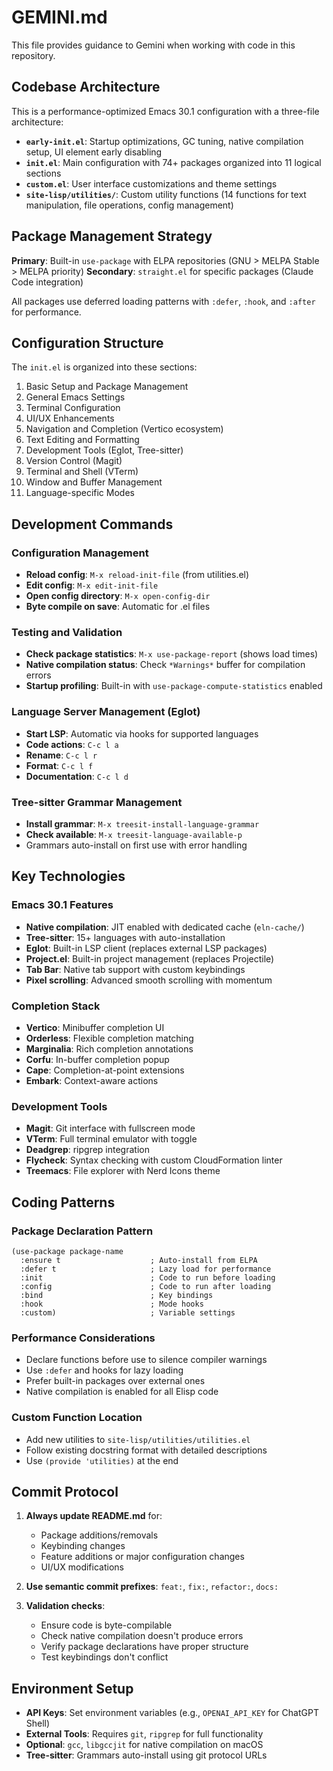 # GEMINI.md

This file provides guidance to Gemini when working with code in this repository.

## Codebase Architecture

This is a performance-optimized Emacs 30.1 configuration with a three-file architecture:

- **`early-init.el`**: Startup optimizations, GC tuning, native compilation setup, UI element early disabling
- **`init.el`**: Main configuration with 74+ packages organized into 11 logical sections
- **`custom.el`**: User interface customizations and theme settings
- **`site-lisp/utilities/`**: Custom utility functions (14 functions for text manipulation, file operations, config management)

## Package Management Strategy

**Primary**: Built-in `use-package` with ELPA repositories (GNU > MELPA Stable > MELPA priority)
**Secondary**: `straight.el` for specific packages (Claude Code integration)

All packages use deferred loading patterns with `:defer`, `:hook`, and `:after` for performance.

## Configuration Structure

The `init.el` is organized into these sections:
1. Basic Setup and Package Management
2. General Emacs Settings
3. Terminal Configuration
4. UI/UX Enhancements
5. Navigation and Completion (Vertico ecosystem)
6. Text Editing and Formatting
7. Development Tools (Eglot, Tree-sitter)
8. Version Control (Magit)
9. Terminal and Shell (VTerm)
10. Window and Buffer Management
11. Language-specific Modes

## Development Commands

### Configuration Management
- **Reload config**: `M-x reload-init-file` (from utilities.el)
- **Edit config**: `M-x edit-init-file` 
- **Open config directory**: `M-x open-config-dir`
- **Byte compile on save**: Automatic for .el files

### Testing and Validation
- **Check package statistics**: `M-x use-package-report` (shows load times)
- **Native compilation status**: Check `*Warnings*` buffer for compilation errors
- **Startup profiling**: Built-in with `use-package-compute-statistics` enabled

### Language Server Management (Eglot)
- **Start LSP**: Automatic via hooks for supported languages
- **Code actions**: `C-c l a`
- **Rename**: `C-c l r`
- **Format**: `C-c l f`
- **Documentation**: `C-c l d`

### Tree-sitter Grammar Management
- **Install grammar**: `M-x treesit-install-language-grammar`
- **Check available**: `M-x treesit-language-available-p`
- Grammars auto-install on first use with error handling

## Key Technologies

### Emacs 30.1 Features
- **Native compilation**: JIT enabled with dedicated cache (`eln-cache/`)
- **Tree-sitter**: 15+ languages with auto-installation
- **Eglot**: Built-in LSP client (replaces external LSP packages)
- **Project.el**: Built-in project management (replaces Projectile)
- **Tab Bar**: Native tab support with custom keybindings
- **Pixel scrolling**: Advanced smooth scrolling with momentum

### Completion Stack
- **Vertico**: Minibuffer completion UI
- **Orderless**: Flexible completion matching
- **Marginalia**: Rich completion annotations
- **Corfu**: In-buffer completion popup
- **Cape**: Completion-at-point extensions
- **Embark**: Context-aware actions

### Development Tools
- **Magit**: Git interface with fullscreen mode
- **VTerm**: Full terminal emulator with toggle
- **Deadgrep**: ripgrep integration
- **Flycheck**: Syntax checking with custom CloudFormation linter
- **Treemacs**: File explorer with Nerd Icons theme

## Coding Patterns

### Package Declaration Pattern
```elisp
(use-package package-name
  :ensure t                    ; Auto-install from ELPA
  :defer t                     ; Lazy load for performance
  :init                        ; Code to run before loading
  :config                      ; Code to run after loading
  :bind                        ; Key bindings
  :hook                        ; Mode hooks
  :custom)                     ; Variable settings
```

### Performance Considerations
- Declare functions before use to silence compiler warnings
- Use `:defer` and hooks for lazy loading
- Prefer built-in packages over external ones
- Native compilation is enabled for all Elisp code

### Custom Function Location
- Add new utilities to `site-lisp/utilities/utilities.el`
- Follow existing docstring format with detailed descriptions
- Use `(provide 'utilities)` at the end

## Commit Protocol

1. **Always update README.md** for:
   - Package additions/removals
   - Keybinding changes
   - Feature additions or major configuration changes
   - UI/UX modifications

2. **Use semantic commit prefixes**: `feat:`, `fix:`, `refactor:`, `docs:`

3. **Validation checks**:
   - Ensure code is byte-compilable
   - Check native compilation doesn't produce errors
   - Verify package declarations have proper structure
   - Test keybindings don't conflict

## Environment Setup

- **API Keys**: Set environment variables (e.g., `OPENAI_API_KEY` for ChatGPT Shell)
- **External Tools**: Requires `git`, `ripgrep` for full functionality
- **Optional**: `gcc`, `libgccjit` for native compilation on macOS
- **Tree-sitter**: Grammars auto-install using git protocol URLs